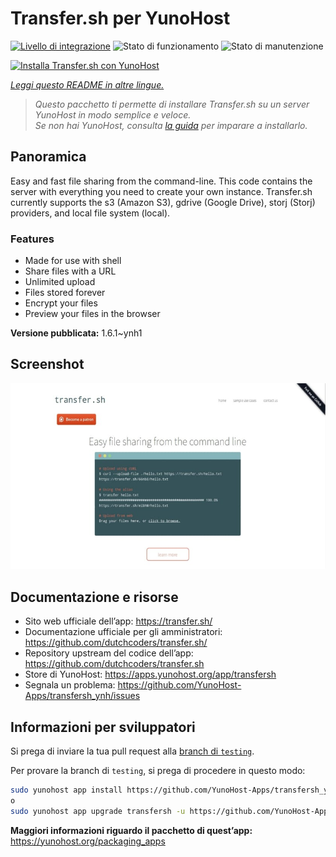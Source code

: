 <!--
N.B.: Questo README è stato automaticamente generato da <https://github.com/YunoHost/apps/tree/master/tools/readme_generator>
NON DEVE essere modificato manualmente.
-->

# Transfer.sh per YunoHost

[![Livello di integrazione](https://dash.yunohost.org/integration/transfersh.svg)](https://dash.yunohost.org/appci/app/transfersh) ![Stato di funzionamento](https://ci-apps.yunohost.org/ci/badges/transfersh.status.svg) ![Stato di manutenzione](https://ci-apps.yunohost.org/ci/badges/transfersh.maintain.svg)

[![Installa Transfer.sh con YunoHost](https://install-app.yunohost.org/install-with-yunohost.svg)](https://install-app.yunohost.org/?app=transfersh)

*[Leggi questo README in altre lingue.](./ALL_README.md)*

> *Questo pacchetto ti permette di installare Transfer.sh su un server YunoHost in modo semplice e veloce.*  
> *Se non hai YunoHost, consulta [la guida](https://yunohost.org/install) per imparare a installarlo.*

## Panoramica

Easy and fast file sharing from the command-line. This code contains the server with everything you need to create your own instance.
Transfer.sh currently supports the s3 (Amazon S3), gdrive (Google Drive), storj (Storj) providers, and local file system (local).

### Features

- Made for use with shell
- Share files with a URL
- Unlimited upload
- Files stored forever
- Encrypt your files
- Preview your files in the browser


**Versione pubblicata:** 1.6.1~ynh1

## Screenshot

![Screenshot di Transfer.sh](./doc/screenshots/transfer.sh-about.jpg)

## Documentazione e risorse

- Sito web ufficiale dell’app: <https://transfer.sh/>
- Documentazione ufficiale per gli amministratori: <https://github.com/dutchcoders/transfer.sh/>
- Repository upstream del codice dell’app: <https://github.com/dutchcoders/transfer.sh>
- Store di YunoHost: <https://apps.yunohost.org/app/transfersh>
- Segnala un problema: <https://github.com/YunoHost-Apps/transfersh_ynh/issues>

## Informazioni per sviluppatori

Si prega di inviare la tua pull request alla [branch di `testing`](https://github.com/YunoHost-Apps/transfersh_ynh/tree/testing).

Per provare la branch di `testing`, si prega di procedere in questo modo:

```bash
sudo yunohost app install https://github.com/YunoHost-Apps/transfersh_ynh/tree/testing --debug
o
sudo yunohost app upgrade transfersh -u https://github.com/YunoHost-Apps/transfersh_ynh/tree/testing --debug
```

**Maggiori informazioni riguardo il pacchetto di quest’app:** <https://yunohost.org/packaging_apps>
